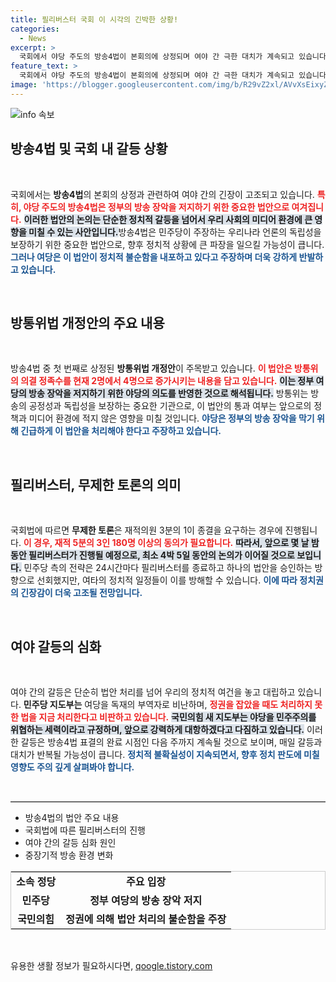 ```yaml
---
title: 필리버스터 국회 이 시각의 긴박한 상황!
categories:
  - News
excerpt: >
  국회에서 야당 주도의 방송4법이 본회의에 상정되며 여야 간 극한 대치가 계속되고 있습니다. 여당은 필리버스터를 통해 저지하려 하고, 민주당은 방송장악을 비판하며 강타를 예고했습니다. 이번 법안 처리가 어떻게 될지 이목이 집중됩니다!
feature_text: >
  국회에서 야당 주도의 방송4법이 본회의에 상정되며 여야 간 극한 대치가 계속되고 있습니다. 여당은 필리버스터를 통해 저지하려 하고, 민주당은 방송장악을 비판하며 강타를 예고했습니다. 이번 법안 처리가 어떻게 될지 이목이 집중됩니다!
image: 'https://blogger.googleusercontent.com/img/b/R29vZ2xl/AVvXsEixyZcFfHzMRdzZMjFBmAUKJYCLCGyLL1o632UiGVXcaFdKo_bkvkuCioo0uUKlGfBVcT3P84aROyZIXSBEx3Aw5nCQ3pTgDom1WDC4m8eifvWiAmWEEVb4x6G_l8C0QH225ldMjyaFvpxGEBGNO37VmDTDMHGhJPq73UglMfDca1-0aw/s1600/blogspot.png'
---
```


<p><img src="https://blogger.googleusercontent.com/img/b/R29vZ2xl/AVvXsEixyZcFfHzMRdzZMjFBmAUKJYCLCGyLL1o632UiGVXcaFdKo_bkvkuCioo0uUKlGfBVcT3P84aROyZIXSBEx3Aw5nCQ3pTgDom1WDC4m8eifvWiAmWEEVb4x6G_l8C0QH225ldMjyaFvpxGEBGNO37VmDTDMHGhJPq73UglMfDca1-0aw/s1600/blogspot.png" alt="info 속보" /></p>

<h2 data-ke-size="size26">방송4법 및 국회 내 갈등 상황</h2>

<p data-ke-size="size16">&nbsp;</p>

<p>국회에서는 <b>방송4법</b>의 본회의 상정과 관련하여 여야 간의 긴장이 고조되고 있습니다. <b><span style="color: #ee2323;">특히, 야당 주도의 방송4법은 정부의 방송 장악을 저지하기 위한 중요한 법안으로 여겨집니다.</span></b> <b><span style="background-color: #21538527;">이러한 법안의 논의는 단순한 정치적 갈등을 넘어서 우리 사회의 미디어 환경에 큰 영향을 미칠 수 있는 사안입니다.</span></b>방송4법은 민주당이 주장하는 우리나라 언론의 독립성을 보장하기 위한 중요한 법안으로, 향후 정치적 상황에 큰 파장을 일으킬 가능성이 큽니다. <b><span style="color: #1a5490;">그러나 여당은 이 법안이 정치적 불순함을 내포하고 있다고 주장하며 더욱 강하게 반발하고 있습니다.</span></b> </p>

<p data-ke-size="size16">&nbsp;</p>

<h2 data-ke-size="size26">방통위법 개정안의 주요 내용</h2>

<p data-ke-size="size16">&nbsp;</p>

<p>방송4법 중 첫 번째로 상정된 <b>방통위법 개정안</b>이 주목받고 있습니다. <b><span style="color: #ee2323;">이 법안은 방통위의 의결 정족수를 현재 2명에서 4명으로 증가시키는 내용을 담고 있습니다.</span></b> <b><span style="background-color: #21538527;">이는 정부 여당의 방송 장악을 저지하기 위한 야당의 의도를 반영한 것으로 해석됩니다.</span></b> 방통위는 방송의 공정성과 독립성을 보장하는 중요한 기관으로, 이 법안의 통과 여부는 앞으로의 정책과 미디어 환경에 적지 않은 영향을 미칠 것입니다. <b><span style="color: #1a5490;">야당은 정부의 방송 장악을 막기 위해 긴급하게 이 법안을 처리해야 한다고 주장하고 있습니다.</span></b></p>

<p data-ke-size="size16">&nbsp;</p>

<h2 data-ke-size="size26">필리버스터, 무제한 토론의 의미</h2>

<p data-ke-size="size16">&nbsp;</p>

<p>국회법에 따르면 <b>무제한 토론</b>은 재적의원 3분의 1이 종결을 요구하는 경우에 진행됩니다. <b><span style="color: #ee2323;">이 경우, 재적 5분의 3인 180명 이상의 동의가 필요합니다.</span></b> <b><span style="background-color: #21538527;">따라서, 앞으로 몇 날 밤 동안 필리버스터가 진행될 예정으로, 최소 4박 5일 동안의 논의가 이어질 것으로 보입니다.</span></b> 민주당 측의 전략은 24시간마다 필리버스터를 종료하고 하나의 법안을 승인하는 방향으로 선회했지만, 여타의 정치적 일정들이 이를 방해할 수 있습니다. <b><span style="color: #1a5490;">이에 따라 정치권의 긴장감이 더욱 고조될 전망입니다.</span></b> </p>

<p data-ke-size="size16">&nbsp;</p>

<h2 data-ke-size="size26">여야 갈등의 심화</h2>

<p data-ke-size="size16">&nbsp;</p>

<p>여야 간의 갈등은 단순히 법안 처리를 넘어 우리의 정치적 여건을 놓고 대립하고 있습니다. <b>민주당 지도부는</b> 여당을 독재의 부역자로 비난하며, <b><span style="color: #ee2323;">정권을 잡았을 때도 처리하지 못한 법을 지금 처리한다고 비판하고 있습니다.</span></b> <b><span style="background-color: #21538527;">국민의힘 새 지도부는 야당을 민주주의를 위협하는 세력이라고 규정하며, 앞으로 강력하게 대항하겠다고 다짐하고 있습니다.</span></b> 이러한 갈등은 방송4법 표결의 완료 시점인 다음 주까지 계속될 것으로 보이며, 매일 갈등과 대치가 반복될 가능성이 큽니다. <b><span style="color: #1a5490;">정치적 불확실성이 지속되면서, 향후 정치 판도에 미칠 영향도 주의 깊게 살펴봐야 합니다.</span></b></p>

<p data-ke-size="size16">&nbsp;</p>

<hr style="height: 1px; border: 0; border-top: 1px solid #ccc;"/>

<ul>
  <li>방송4법의 법안 주요 내용</li>
  <li>국회법에 따른 필리버스터의 진행</li>
  <li>여야 간의 갈등 심화 원인</li>
  <li>중장기적 방송 환경 변화</li>
</ul>

<table style="width: 100%; border: 1px solid #ccc;">
  <tr>
    <td style="text-align: center; height: 17px;"><b>소속 정당</b></td>
    <td style="text-align: center; height: 17px;"><b>주요 입장</b></td>
  </tr>
  <tr>
    <td style="text-align: center; height: 17px;"><b>민주당</b></td>
    <td style="text-align: center; height: 17px;"><b>정부 여당의 방송 장악 저지</b></td>
  </tr>
  <tr>
    <td style="text-align: center; height: 17px;"><b>국민의힘</b></td>
    <td style="text-align: center; height: 17px;"><b>정권에 의해 법안 처리의 불순함을 주장</b></td>
  </tr>
</table>

<p data-ke-size="size16">&nbsp;</p>
유용한 생활 정보가 필요하시다면, <a href="https://qoogle.tistory.com" rel="dofollow">qoogle.tistory.com</a>


